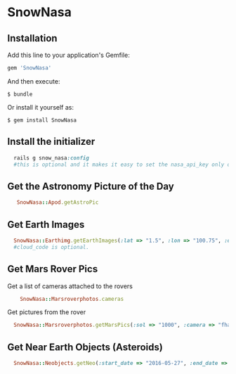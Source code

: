 # SnowNasa

## Installation

Add this line to your application's Gemfile:

```ruby
gem 'SnowNasa'
```

And then execute:

    $ bundle

Or install it yourself as:

    $ gem install SnowNasa

## Install the initializer 
```ruby
  rails g snow_nasa:config
  #this is optional and it makes it easy to set the nasa_api_key only once, otherwise you will need to set the nasa_api_key global each time you make a request.  
```

## Get the Astronomy Picture of the Day

```ruby
   SnowNasa::Apod.getAstroPic
```

## Get Earth Images 

```ruby
  SnowNasa::Earthimg.getEarthImages(:lat => "1.5", :lon => "100.75", :date => "2014-02-01", :cloud_code => "True")
  #cloud_code is optional. 
```

## Get Mars Rover Pics

Get a list of cameras attached to the rovers 

```ruby
    SnowNasa::Marsroverphotos.cameras
```

Get pictures from the rover 

```ruby
  SnowNasa::Marsroverphotos.getMarsPics(:sol => "1000", :camera => "fhaz", :page => "1", :rover => "curiosity")
```

## Get Near Earth Objects (Asteroids)

```ruby
  SnowNasa::Neobjects.getNeo(:start_date => "2016-05-27", :end_date => "2016-05-31")
```
